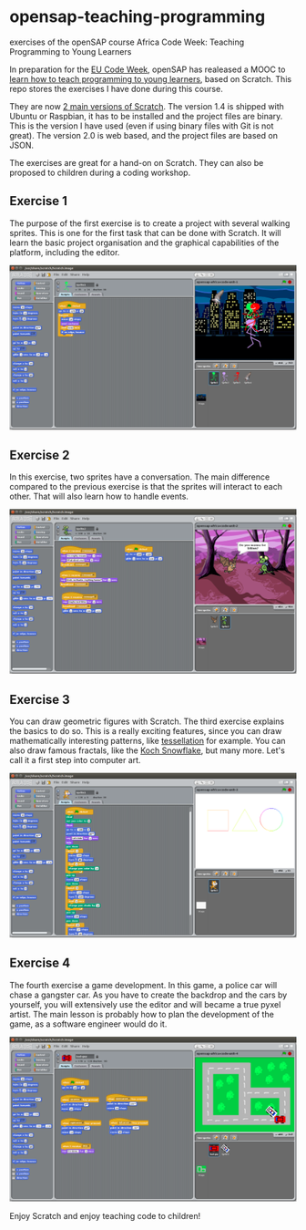 # opensap-teaching-programming
exercises of the openSAP course Africa Code Week: Teaching Programming to Young Learners

In preparation for the [EU Code Week][eu-codeweek], openSAP has realeased a MOOC to [learn how to teach programming to young learners][opensap-africa], based on Scratch. This repo stores the exercises I have done during this course.

They are now [2 main versions of Scratch][scratch-versions]. The version 1.4 is shipped with Ubuntu or Raspbian, it has to be installed and the project files are binary. This is the version I have used (even if using binary files with Git is not great). The version 2.0 is web based, and the project files are based on JSON.

The exercises are great for a hand-on on Scratch. They can also be proposed to children during a coding workshop.

## Exercise 1

The purpose of the first exercise is to create a project with several walking sprites. This is one for the first task that can be done with Scratch. It will learn the basic project organisation and the graphical capabilities of the platform, including the editor.

![alt text][ex1]

## Exercise 2

In this exercise, two sprites have a conversation. The main difference compared to the previous exercise is that the sprites will interact to each other. That will also learn how to handle events.

![alt text][ex2]

## Exercise 3

You can draw geometric figures with Scratch. The third exercise explains the basics to do so. This is a really exciting features, since you can draw mathematically interesting patterns, like [tessellation][wikipedia-tessellation] for example. You can also draw famous fractals, like the [Koch Snowflake][wikipedia-koch-snowflake], but many more. Let's call it a first step into computer art.

![alt text][ex3]

## Exercise 4

The fourth exercise a game development. In this game, a police car will chase a gangster car. As you have to create the backdrop and the cars by yourself, you will extensively use the editor and will became a true pyxel artist. The main lesson is probably how to plan the development of the game, as a software engineer would do it.

![alt text][ex4]

Enjoy Scratch and enjoy teaching code to children!

[eu-codeweek]: http://codeweek.eu/
[opensap-africa]: https://open.sap.com/courses/acw1-1
[scratch-versions]: http://wiki.scratch.mit.edu/wiki/Scratch_Versions
[wikipedia-tessellation]: https://en.wikipedia.org/wiki/Tessellation
[wikipedia-koch-snowflake]: https://en.wikipedia.org/wiki/Koch_snowflake

[ex1]: screenshots/exercise-1.png
[ex2]: screenshots/exercise-2.png
[ex3]: screenshots/exercise-3.png
[ex4]: screenshots/exercise-4.png

